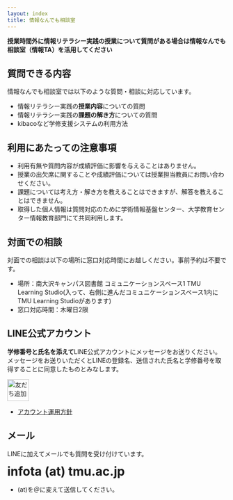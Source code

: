 ```yaml
---
layout: index
title: 情報なんでも相談室
---
```


<div class="alert alert-success" role="alert">
  <p><strong>授業時間外に情報リテラシー実践の授業について質問がある場合は情報なんでも相談室（情報TA）を活用してください</strong></p>
</div>


質問できる内容
--------------

情報なんでも相談室では以下のような質問・相談に対応しています。  

*   情報リテラシー実践の<strong>授業内容</strong>についての質問
*   情報リテラシー実践の<strong>課題の解き方</strong>についての質問
*   kibacoなど学修支援システムの利用方法


利用にあたっての注意事項
--------------

*   利用有無や質問内容が成績評価に影響を与えることはありません。
*   授業の出欠席に関することや成績評価については授業担当教員にお問い合わせください。
*   課題については考え方・解き方を教えることはできますが、解答を教えることはできません。
*   取得した個人情報は質問対応のために学術情報基盤センター、大学教育センター情報教育部門にて共同利用します。


対面での相談
--------------

対面での相談は以下の場所に窓口対応時間にお越しください。事前予約は不要です。

* 場所：南大沢キャンパス図書館 コミュニケーションスペース1 TMU Learning Studio(入って、右側に進んだコミュニケーションスペース1内にTMU Learning Studioがあります)
* 窓口対応時間：木曜日2限


LINE公式アカウント
--------------

<strong>学修番号と氏名を添えて</strong>LINE公式アカウントにメッセージをお送りください。  
メッセージをお送りいただくとLINEの登録名、送信された氏名と学修番号を取得することに同意したものとみなします。

<a data-v-6fa6a74a="" href="https://lin.ee/bMV4kwv"><img data-v-6fa6a74a="" src="https://scdn.line-apps.com/n/line_add_friends/btn/ja.png" alt="友だち追加" height="50px" border="0"></a>


*   [アカウント運用方針](../ta/OperationPolicy.pdf)


メール
--------------

LINEに加えてメールでも質問を受け付けています。

<strong style="font-size: 2em;">infota (at) tmu.ac.jp</strong>

*   (at)を＠に変えて送信してください。

<div style="height: 5em;"></div>
